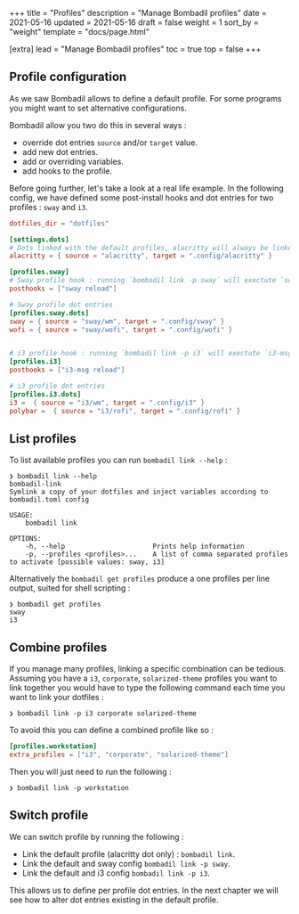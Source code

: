 +++
title = "Profiles"
description = "Manage Bombadil profiles"
date = 2021-05-16
updated = 2021-05-16
draft = false
weight = 1
sort_by = "weight"
template = "docs/page.html"

[extra]
lead = "Manage Bombadil profiles"
toc = true
top = false
+++

## Profile configuration

As we saw Bombadil allows to define a default profile. For some programs you might want to
set alternative configurations.

Bombadil allow you two do this in several ways :
- override dot entries `source` and/or `target` value.
- add new dot entries.
- add or overriding variables.
- add hooks to the profile.


Before going further, let's take a look at a real life example. In the following config, we have defined some
post-install hooks and dot entries for two profiles : `sway` and `i3`.

```toml
dotfiles_dir = "dotfiles"

[settings.dots]
# Dots linked with the default profiles, alacritty will always be linked
alacritty = { source = "alacritty", target = ".config/alacritty" }

[profiles.sway]
# Sway profile hook : running `bombadil link -p sway` will exectute `sway reload`
posthooks = ["sway reload"]

# Sway profile dot entries
[profiles.sway.dots]
sway = { source = "sway/wm", target = ".config/sway" }
wofi = { source = "sway/wofi", target = ".config/wofi" }


# i3 profile hook : running `bombadil link -p i3` will exectute `i3-msg reload`
[profiles.i3]
posthooks = ["i3-msg reload"]

# i3 profile dot entries
[profiles.i3.dots]
i3 =  { source = "i3/wm", target = ".config/i3" }
polybar =  { source = "i3/rofi", target = ".config/rofi" }
```

## List profiles

To list available profiles you can run `bombadil link --help` :

```
❯ bombadil link --help
bombadil-link
Symlink a copy of your dotfiles and inject variables according to bombadil.toml config

USAGE:
    bombadil link

OPTIONS:
    -h, --help                      Prints help information
    -p, --profiles <profiles>...    A list of comma separated profiles to activate [possible values: sway, i3]
```

Alternatively the `bombadil get profiles` produce a one profiles per line output, suited for shell scripting :
```
❯ bombadil get profiles
sway
i3
```

## Combine profiles 

If you manage many profiles, linking a specific combination can be tedious. 
Assuming you have a `i3`, `corporate`, `solarized-theme` profiles you want to link together you would have to type 
the following command each time you want to link your dotfiles :
```
❯ bombadil link -p i3 corporate solarized-theme
```

To avoid this you can define a combined profile like so : 
```toml
[profiles.workstation]
extra_profiles = ["i3", "corporate", "solarized-theme"]
```

Then you will just need to run the following : 
```
❯ bombadil link -p workstation
```

## Switch profile

We can switch profile by running the following :
- Link the default profile (alacritty dot only) : `bombadil link`.
- Link the default and sway config `bombadil link -p sway`.
- Link the default and  i3 config `bombadil link -p i3`.

This allows us to define per profile dot entries. In the next chapter we will see how to alter dot entries existing in
the default profile.
